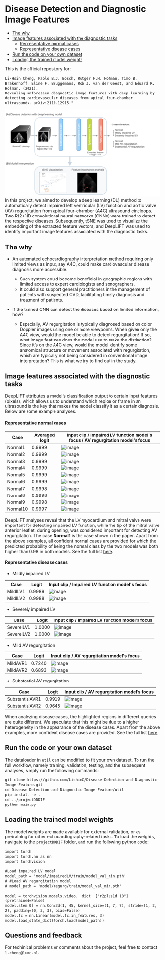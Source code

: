 # Disease Detection and Diagnostic Image Features

- [The why](#The-why)
- [Image features associated with the diagnostic tasks](#Image-features-associated-with-the-diagnostic-tasks)
  - [Representative normal cases](#Representative-normal-cases)
  - [Representative disease cases](#Representative-disease-cases)
- [Run the code on your own dataset](#Run-the-code-on-your-own-dataset)
- [Loading the trained model weights](#Loading-the-trained-model-weights)


This is the official repository for:
```
Li-Hsin Cheng, Pablo B.J. Bosch, Rutger F.H. Hofman, Timo B. Brakenhoff, Eline F. Bruggemans, Rob J. van der Geest, and Eduard R. Holman. (2021).
Revealing unforeseen diagnostic image features with deep learning by detecting cardiovascular diseases from apical four-chamber ultrasounds. arXiv:2110.12915."
```

![image](projectDDDIF/Fig1.png)
In this project, we aimed to develop a deep learning (DL) method to automatically detect impaired left ventricular (LV) function and aortic valve (AV) regurgitation from apical four-chamber (A4C) ultrasound cineloops. Two R(2+1)D convolutional neural networks (CNNs) were trained to detect the respective diseases. Subsequently, tSNE was used to visualize the embedding of the extracted feature vectors, and DeepLIFT was used to identify important image features associated with the diagnostic tasks.

## The why
* An automated echocardiography interpretation method requiring only limited views as input, say A4C, could make cardiovascular disease diagnosis more accessible.
  * Such system could become beneficial in geographic regions with limited access to expert cardiologists and sonographers. 
  * It could also support general practitioners in the management of patients with suspected CVD, facilitating timely diagnosis and treatment of patients. 

* If the trained CNN can detect the diseases based on limited information, how?
  * Especially, AV regurgitation is typically diagnosed based on color Doppler images using one or more viewpoints. When given only the A4C view, would the model be able to detect regurgitation? If so, what image features does the model use to make the distinction? Since it’s on the A4C view, would the model identify some anatomical structure or movement associated with regurgitation, which are typically not being considered in conventional image interpretation? This is what we try to find out in the study.


## Image features associated with the diagnostic tasks
DeepLIFT attributes a model’s classification output to certain input features (pixels), which allows us to understand which region or frame in an ultrasound is the key that makes the model classify it as a certain diagnosis. Below are some example analyses.

#### Representative normal cases

Case | Averaged logit | Input clip  /  Impaired LV function model's focus  /  AV regurgitation model's focus
----|----|----
Normal1 | 0.9999 | ![image](projectDDDIF/model/DeepLIFT_confident/normal_cases/Normal1_logit0.9999.gif)
Normal2 | 0.9999 | ![image](projectDDDIF/model/DeepLIFT_confident/normal_cases/Normal2_logit0.9999.gif)
Normal3 | 0.9999 | ![image](projectDDDIF/model/DeepLIFT_confident/normal_cases/Normal3_logit0.9999.gif)
Normal4 | 0.9999 | ![image](projectDDDIF/model/DeepLIFT_confident/normal_cases/Normal4_logit0.9999.gif)
Normal5 | 0.9999 | ![image](projectDDDIF/model/DeepLIFT_confident/normal_cases/Normal5_logit0.9999.gif)
Normal6 | 0.9999 | ![image](projectDDDIF/model/DeepLIFT_confident/normal_cases/Normal6_logit0.9999.gif)
Normal7 | 0.9998 | ![image](projectDDDIF/model/DeepLIFT_confident/normal_cases/Normal7_logit0.9998.gif)
Normal8 | 0.9998 | ![image](projectDDDIF/model/DeepLIFT_confident/normal_cases/Normal8_logit0.9998.gif)
Normal9 | 0.9998 | ![image](projectDDDIF/model/DeepLIFT_confident/normal_cases/Normal9_logit0.9998.gif)
Normal10 | 0.9997 | ![image](projectDDDIF/model/DeepLIFT_confident/normal_cases/Normal10_logit0.9997.gif)

DeepLIFT analyses reveal that the LV myocardium and mitral valve were important for detecting impaired LV function, while the tip of the mitral valve anterior leaflet, during opening, was considered important for detecting AV regurgitation.
The case **Normal1** is the case shown in the paper. Apart from the above examples, all confident normal cases are provided for which the predicted probability of being the normal class by the two models was both higher than 0.98 in both models. See the full list [here](projectDDDIF/model/DeepLIFT_confident/normal_cases/normal_case_list.md).

#### Representative disease cases
* Mildly impaired LV

Case | Logit | Input clip  /  Impaired LV function model's focus
----|----|----
MildILV1 | 0.9989 | ![image](projectDDDIF/model/DeepLIFT_confident/disease_cases/MildILV1_logit0.9989.gif)
MildILV2 | 0.9988 | ![image](projectDDDIF/model/DeepLIFT_confident/disease_cases/MildILV2_logit0.9988.gif)

* Severely impaired LV

Case | Logit | Input clip  /  Impaired LV function model's focus
----|----|----
SevereILV1 | 1.0000 | ![image](projectDDDIF/model/DeepLIFT_confident/disease_cases/SevereILV1_logit1.0000.gif)
SevereILV2 | 1.0000 | ![image](projectDDDIF/model/DeepLIFT_confident/disease_cases/SevereILV2_logit1.0000.gif)

* Mild AV regurgitation

Case | Logit | Input clip  /  AV regurgitation model's focus
----|----|----
MildAVR1 | 0.7240 | ![image](projectDDDIF/model/DeepLIFT_confident/disease_cases/MildAVR1_logit0.7240.gif)
MildAVR2 | 0.6893 | ![image](projectDDDIF/model/DeepLIFT_confident/disease_cases/MildAVR2_logit0.6893.gif)

* Substantial AV regurgitation

Case | Logit | Input clip  /  AV regurgitation model's focus
----|----|----
SubstantialAVR1 | 0.9919 | ![image](projectDDDIF/model/DeepLIFT_confident/disease_cases/SubstantialAVR1_logit0.9919.gif)
SubstantialAVR2 | 0.9645 | ![image](projectDDDIF/model/DeepLIFT_confident/disease_cases/SubstantialAVR2_logit0.9645.gif)

When analyzing disease cases, the highlighted regions in different queries are quite different. We speculate that this might be due to a higher heterogeneity in the appearance of the disease cases.
Apart from the above examples, more confident disease cases are provided. See the full list [here](projectDDDIF/model/DeepLIFT_confident/disease_cases/disease_case_list.md).


## Run the code on your own dataset
The dataloader in `util` can be modified to fit your own dataset. To run the full workflow, namely training, validation, testing, and the subsequent analyses, simply run the following commands:
```
git clone https://github.com/LishinC/Disease-Detection-and-Diagnostic-Image-Feature.git
cd Disease-Detection-and-Diagnostic-Image-Feature/util
pip install -e .
cd ../projectDDDIF
python main.py
```


## Loading the trained model weights
The model weights are made available for external validation, or as pretraining for other echocardiography-related tasks. To load the weights, navigate to the `projectDDDIF` folder, and run the following python code:
```
import torch
import torch.nn as nn
import torchvision

#Load impaired LV model
model_path = 'model/impairedLV/train/model_val_min.pth'
# #Load AV regurgitation model
# model_path = 'model/regurg/train/model_val_min.pth'

model = torchvision.models.video.__dict__["r2plus1d_18"](pretrained=False)
model.stem[0] = nn.Conv3d(1, 45, kernel_size=(1, 7, 7), stride=(1, 2, 2), padding=(0, 3, 3), bias=False)
model.fc = nn.Linear(model.fc.in_features, 3)
model.load_state_dict(torch.load(model_path))
```


## Questions and feedback
For techinical problems or comments about the project, feel free to contact `l.cheng@lumc.nl`.